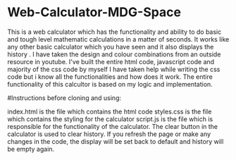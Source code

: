 # Web-Calculator-MDG-Space
This is a web calculator which has the functionality and ability to do basic and tough level mathematic calculations in a matter of seconds.
It works like any other basic calculator which you have seen and it also displays the history .
I have taken the design and colour combinations from an outside resource in youtube.
I've built the entire html code, javascript code and majority of the css code by myself 
I have taken help while writing the css code but i know all the functionalities and how does it work.
The entire functionality of this calcultor is based on my logic and implementation.

#Instructions before cloning and using:

index.html is the file which contains the html code
styles.css is the file which contains the styling for the calculator
script.js is the file which is responsible for the functionality of the calculator.
The clear button in the calculator is used to clear history.
If you refresh the page or make any changes in the code, the display will be set back to default and history will be empty again.
